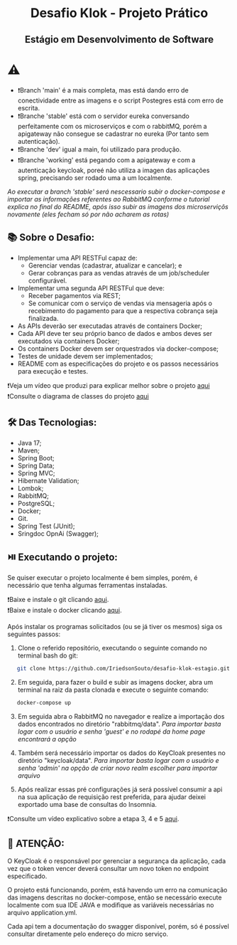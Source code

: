 <div align="center">
 <h1>Desafio Klok - Projeto Prático</h1>
 <h2>Estágio em Desenvolvimento de Software<h2>
</div>

# :warning: 
 - :exclamation:Branch 'main' é a mais completa, mas está dando erro de conectividade entre as imagens e o script Postegres está com erro de escrita.
 - :exclamation:Branche 'stable' está com o servidor eureka conversando perfeitamente com os microserviços e com o rabbitMQ, porém a apigateway não consegue se cadastrar no eureka (Por tanto sem autenticação).
 - :exclamation:Branche 'dev' igual a main, foi utilizado para produção.
 - :exclamation:Branche 'working' está pegando com a apigateway e com a autenticação keycloak, poreé não utiliza a imagen das aplicações spring, precisando ser rodado uma a um localmente.

*Ao executar a branch 'stable' será nescessario subir o docker-compose e importar as informações referentes ao RabbitMQ conforme o tutorial explica no final do README, após isso subir as imagens dos microserviçõs novamente (eles fecham só por não acharem as rotas)*

## :books: Sobre o Desafio:

- Implementar uma API RESTFul capaz de:
  - Gerenciar vendas (cadastrar, atualizar e cancelar); e
  - Gerar cobranças para as vendas através de um job/scheduler configurável.
- Implementar uma segunda API RESTFul que deve:
  - Receber pagamentos via REST;
  - Se comunicar com o serviço de vendas via mensageria após o recebimento do pagamento para que a respectiva cobrança seja finalizada.
- As APIs deverão ser executadas através de containers Docker;
- Cada API deve ter seu próprio banco de dados e ambos deves ser executados via containers Docker;
- Os containers Docker devem ser orquestrados via docker-compose;
- Testes de unidade devem ser implementados;
- README com as especificações do projeto e os passos necessários para execução e testes.

:exclamation:Veja um vídeo que produzi para explicar melhor sobre o projeto [aqui](https://www.youtube.com/watch?v=s49vWQEGd9o)<br>
:exclamation:Consulte o diagrama de classes do projeto [aqui](https://drive.google.com/file/d/1uycFOMyOjZU0vY1rxKQqLuwk2WsG35oe/view)<br>

## :hammer_and_wrench: Das Tecnologias:

- Java 17;
- Maven;
- Spring Boot;
- Spring Data;
- Spring MVC;
- Hibernate Validation;
- Lombok;
- RabbitMQ;
- PostgreSQL;
- Docker;
- Git.
- Spring Test (JUnit);
- Sringdoc OpnAi (Swagger);

## :play_or_pause_button: Executando o projeto:

Se quiser executar o projeto localmente é bem simples, porém, é necessário que tenha algumas ferramentas instaladas.

:exclamation:Baixe e instale o git clicando [aqui](https://git-scm.com/downloads).<br>
:exclamation:Baixe e instale o docker clicando [aqui](https://www.docker.com/products/docker-desktop/).<br>

Após instalar os programas solicitados (ou se já tiver os mesmos) siga os seguintes passos:

1. Clone o referido repositório, executando o seguinte comando no terminal bash do git:
```sh
   git clone https://github.com/IriedsonSouto/desafio-klok-estagio.git
```

2. Em seguida, para fazer o build e subir as imagens docker, abra um terminal na raiz da pasta clonada e execute o seguinte comando:
```sh
   docker-compose up
```

3. Em seguida abra o RabbitMQ no navegador e realize a importação dos dados encontrados no diretório "rabbitmq/data".
*Para importar basta logar com o usuário e senha 'guest' e no rodapé da home page encontrará a opção*

4. Também será necessário importar os dados do KeyCloak presentes no diretório "keycloak/data".
*Para importar basta logar com o usuário e senha 'admin' na opção de criar novo realm escolher para importar arquivo*

5. Após realizar essas pré configurações já será possível consumir a api na sua aplicação de requisição rest preferida, para ajudar deixei exportado uma base de consultas do Insomnia.

:exclamation:Consulte um vídeo explicativo sobre a etapa 3, 4 e 5 [aqui](https://www.youtube.com/watch?v=cstGRPQeYDE).<br>

## :pushpin: ATENÇÃO:

O KeyCloak é o responsável por gerenciar a segurança da aplicação, cada vez que o token vencer deverá consultar um novo token no endpoint especificado.

O projeto está funcionando, porém, está havendo um erro na comunicação das imagens descritas no docker-compose, então se necessário execute localmente com sua IDE JAVA e modifique as variáveis necessárias no arquivo application.yml.

Cada api tem a documentação do swagger disponível, porém, só é possível consultar diretamente pelo endereço do micro serviço.


